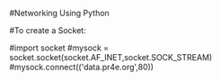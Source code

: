 #Networking Using Python

#To create a Socket:

#import socket
#mysock = socket.socket(socket.AF_INET,socket.SOCK_STREAM)
#mysock.connect(('data.pr4e.org',80))
